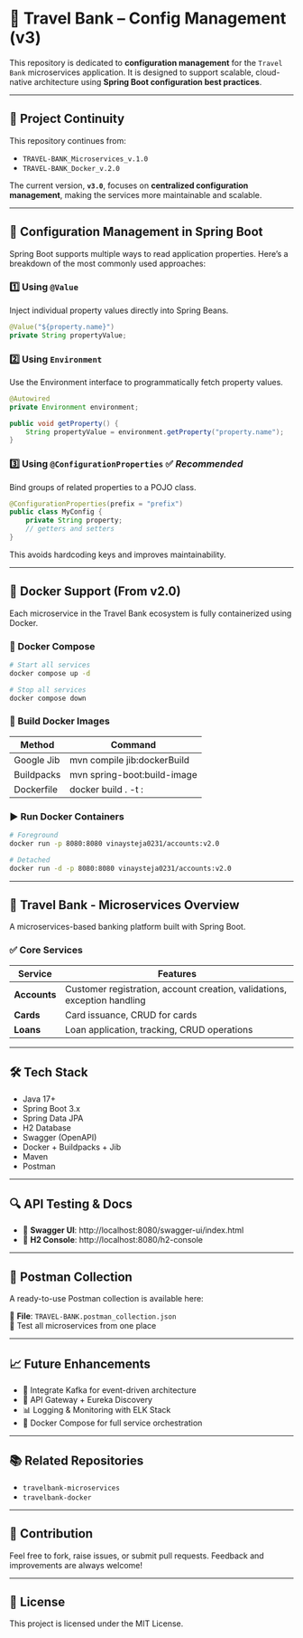 
# 🏦 Travel Bank – Config Management (v3)

This repository is dedicated to **configuration management** for the `Travel Bank` microservices application. It is designed to support scalable, cloud-native architecture using **Spring Boot configuration best practices**.

---

## 📌 Project Continuity

This repository continues from:
- `TRAVEL-BANK_Microservices_v.1.0`
- `TRAVEL-BANK_Docker_v.2.0`

The current version, **`v3.0`**, focuses on **centralized configuration management**, making the services more maintainable and scalable.

---

## 🧰 Configuration Management in Spring Boot

Spring Boot supports multiple ways to read application properties. Here’s a breakdown of the most commonly used approaches:

### 1️⃣ Using `@Value`
Inject individual property values directly into Spring Beans.
```java
@Value("${property.name}")
private String propertyValue;
```

### 2️⃣ Using `Environment`
Use the Environment interface to programmatically fetch property values.
```java
@Autowired
private Environment environment;

public void getProperty() {
    String propertyValue = environment.getProperty("property.name");
}
```

### 3️⃣ Using `@ConfigurationProperties` ✅ *Recommended*
Bind groups of related properties to a POJO class.
```java
@ConfigurationProperties(prefix = "prefix")
public class MyConfig {
    private String property;
    // getters and setters
}
```

This avoids hardcoding keys and improves maintainability.

---

## 🐳 Docker Support (From v2.0)

Each microservice in the Travel Bank ecosystem is fully containerized using Docker.

### 🔧 Docker Compose
```bash
# Start all services
docker compose up -d

# Stop all services
docker compose down
```

### 🔧 Build Docker Images

| Method         | Command                                         |
|----------------|--------------------------------------------------|
| Google Jib     | mvn compile jib:dockerBuild                    |
| Buildpacks     | mvn spring-boot:build-image                    |
| Dockerfile     | docker build . -t <image-name>:<tag>           |

### ▶️ Run Docker Containers
```bash
# Foreground
docker run -p 8080:8080 vinaysteja0231/accounts:v2.0

# Detached
docker run -d -p 8080:8080 vinaysteja0231/accounts:v2.0
```

---

## 🧩 Travel Bank - Microservices Overview

A microservices-based banking platform built with Spring Boot.

### ✅ Core Services

| Service   | Features |
|-----------|----------|
| **Accounts** | Customer registration, account creation, validations, exception handling |
| **Cards** | Card issuance, CRUD for cards |
| **Loans** | Loan application, tracking, CRUD operations |

---

## 🛠️ Tech Stack

- Java 17+
- Spring Boot 3.x
- Spring Data JPA
- H2 Database
- Swagger (OpenAPI)
- Docker + Buildpacks + Jib
- Maven
- Postman

---

## 🔍 API Testing & Docs

- 📘 **Swagger UI**: http://localhost:8080/swagger-ui/index.html  
- 💾 **H2 Console**: http://localhost:8080/h2-console

---

## 🧪 Postman Collection

A ready-to-use Postman collection is available here:

📂 **File**: `TRAVEL-BANK.postman_collection.json`  
🔹 Test all microservices from one place

---

## 📈 Future Enhancements

- 📡 Integrate Kafka for event-driven architecture
- 🧭 API Gateway + Eureka Discovery
- 📊 Logging & Monitoring with ELK Stack
- 🐳 Docker Compose for full service orchestration

---

## 📚 Related Repositories

- `travelbank-microservices`
- `travelbank-docker`

---

## 🙌 Contribution

Feel free to fork, raise issues, or submit pull requests. Feedback and improvements are always welcome!

---

## 📜 License

This project is licensed under the MIT License.
